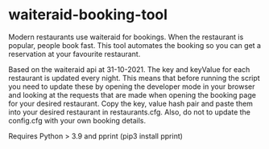# waiteraid-booking-tool
Modern restaurants use waiteraid for bookings. When the restaurant is popular, people book fast. 
This tool automates the booking so you can get a reservation at your favourite restaurant. 

Based on the waiteraid api at 31-10-2021. The key and keyValue for each restaurant is updated every night. 
This means that before running the script you need to update these by opening the developer mode in your browser and looking at the requests that are made when opening the booking page for your desired restaurant.
Copy the key, value hash pair and paste them into your desired restaurant in restaurants.cfg. Also, do not to update the config.cfg with your own booking details.

Requires Python > 3.9 and pprint (pip3 install pprint)

